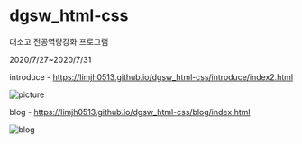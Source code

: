 # dgsw_html-css
대소고 전공역량강화 프로그램

2020/7/27~2020/7/31

introduce - https://limjh0513.github.io/dgsw_html-css/introduce/index2.html

![picture](https://user-images.githubusercontent.com/54098402/88506906-0b8efe80-d016-11ea-8376-a60a014adb46.jpg)

blog - https://limjh0513.github.io/dgsw_html-css/blog/index.html

![blog](https://user-images.githubusercontent.com/54098402/88506962-324d3500-d016-11ea-8c9c-25b21256ffe6.jpg)
